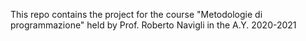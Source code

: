 This repo contains the project for the course "Metodologie di programmazione" held by Prof. Roberto Navigli in the A.Y. 2020-2021
